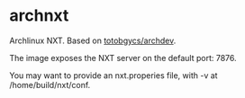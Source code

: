 # archnxt

Archlinux NXT. Based on [totobgycs/archdev](https://registry.hub.docker.com/u/totobgycs/archdev/). 

The image exposes the NXT server on the default port: 7876.

You may want to provide an nxt.properies file, with -v at /home/build/nxt/conf.
